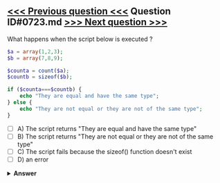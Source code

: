 [<<< Previous question <<<](0722.md)   Question ID#0723.md   [>>> Next question >>>](0724.md)
---

What happens when the script below is executed ?
```php
$a = array(1,2,3);
$b = array(7,8,9);

$counta = count($a);
$countb = sizeof($b);

if ($counta===$countb) {
    echo "They are equal and have the same type";
} else {
    echo "They are not equal or they are not of the same type";
}
```

- [ ] A) The script returns "They are equal and have the same type"
- [ ] B) The script returns "They are not equal or they are not of the same type"
- [ ] C) The script fails because the sizeof() function doesn't exist
- [ ] D) an error

<details><summary><b>Answer</b></summary>
<p>
  Answer: <strong>A</strong>
</p>
</details>
